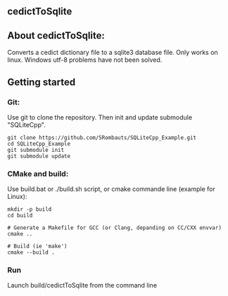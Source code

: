 cedictToSqlite
---------


## About cedictToSqlite:
Converts a cedict dictionary file to a sqlite3 database file. Only works on linux. Windows utf-8 problems have not been solved.



## Getting started
### Git:

Use git to clone the repository. Then init and update submodule "SQLiteCpp".

```Shell
git clone https://github.com/SRombauts/SQLiteCpp_Example.git
cd SQLiteCpp_Example
git submodule init
git submodule update
```

### CMake and build:

Use build.bat or ./build.sh script, or cmake commande line (example for Linux): 

```Shell
mkdir -p build
cd build

# Generate a Makefile for GCC (or Clang, depanding on CC/CXX envvar)
cmake ..

# Build (ie 'make')
cmake --build .
```


### Run

Launch build/cedictToSqlite from the command line

